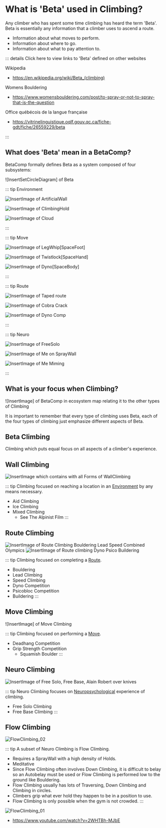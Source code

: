 # What is 'Beta' used in Climbing?

Any climber who has spent some time climbing has heard the term 'Beta'. Beta is essentially any information that a climber uses to ascend a route. 

- Information about what moves to perform.
- Information about where to go.
- Information about what to pay attention to.  

::: details Click here to view links to 'Beta' defined on other websites

Wikipedia
- https://en.wikipedia.org/wiki/Beta_(climbing)

Womens Bouldering
- https://www.womensbouldering.com/post/to-spray-or-not-to-spray-that-is-the-question

Office québécois de la langue française
- https://vitrinelinguistique.oqlf.gouv.qc.ca/fiche-gdt/fiche/26559229/beta

:::

## What does 'Beta' mean in a BetaComp? 

BetaComp formally defines Beta as a system composed of four subsystems: 

![InsertSetCircleDiagram] of Beta 

::: tip Environment

![InsertImage]() of ArtificialWall

![InsertImage]() of ClimbingHold

![InsertImage]() of Cloud

:::

::: tip Move

![InsertImage]() of LegWhip[SpaceFoot]

![InsertImage]() of Twistlock[SpaceHand]

![InsertImage]() of Dyno[SpaceBody]

:::

::: tip Route

![InsertImage]() of Taped route

![InsertImage]() of Cobra Crack

![InsertImage]() of Dyno Comp

:::


::: tip Neuro

![InsertImage]() of FreeSolo

![InsertImage]() of Me on SprayWall

![InsertImage]() of Me Miming

:::


## What is your focus when Climbing?

![InsertImage] of BetaComp in ecosystem map relating it to the other types of Climbing

It is important to remember that every type of climbing uses Beta, each of the four types of climbing just emphasize different aspects of Beta.

## Beta Climbing

Climbing which puts equal focus on all aspects of a climber's experience.

## Wall Climbing

![InsertImage]() which contains with all Forms of WallClimbing

::: tip Climbing focused on reaching a location in an [Environment]() by any means necessary.

- Aid Climbing
- Ice Climbing
- Mixed Climbing
    - See The Alpinist Film
:::

## Route Climbing

![InsertImage]() of Route Climbing Bouldering Lead Speed Combined Olympics
![InsertImage]() of Route climbing Dyno Psico Buildering

::: tip Climbing focused on completing a [Route]().

- Bouldering
- Lead Climbing
- Speed Climbing
- Dyno Competition
- Psicobloc Competition
- Buildering
:::

## Move Climbing

![InsertImage] of Move Climbing

::: tip Climbing focused on performing a [Move]().

- Deadhang Competition
- Grip Strength Competition
    - Squamish Boulder
:::

## Neuro Climbing 

![InsertImage]() of Free Solo, Free Base, Alain Robert over knives

::: tip Neuro Climbing focuses on [Neuropsychological]() experience of climbing. 

- Free Solo Climbing
- Free Base Climbing
:::

## Flow Climbing

![FlowClimbing_02](/FlowClimbing_02.png)

::: tip A subset of Neuro Climbing is Flow Climbing.

- Requires a SprayWall with a high density of Holds.
- Meditative
- Since Flow Climbing often involves Down Climbing, it is difficult to belay so an Autobelay must be used or Flow Climbing is performed low to the ground like Bouldering.
- Flow Climbing usually has lots of Traversing, Down Climbing and Climbing in circles. 
- Climbers grip what ever hold they happen to be in a position to use. 
- Flow Climbing is only possible when the gym is not crowded.
:::

![FlowClimbing_01](/FlowClimbing_01.png)

- https://www.youtube.com/watch?v=2WHTBh-MJbE
